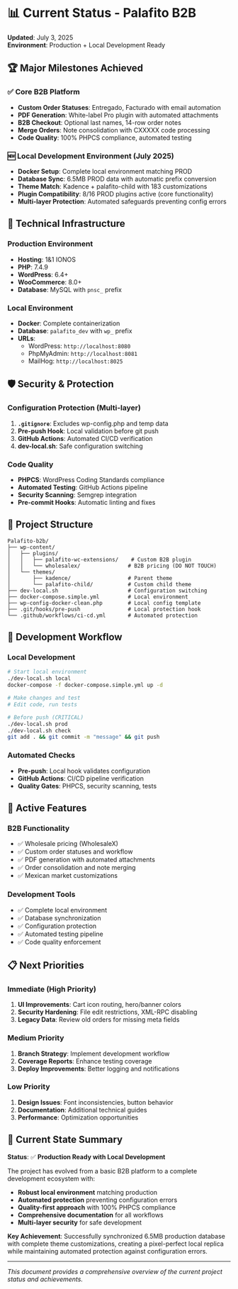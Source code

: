 # 📊 Current Status - Palafito B2B

**Updated**: July 3, 2025  
**Environment**: Production + Local Development Ready

## 🏆 **Major Milestones Achieved**

### ✅ **Core B2B Platform**
- **Custom Order Statuses**: Entregado, Facturado with email automation
- **PDF Generation**: White-label Pro plugin with automated attachments
- **B2B Checkout**: Optional last names, 14-row order notes
- **Merge Orders**: Note consolidation with CXXXXX code processing
- **Code Quality**: 100% PHPCS compliance, automated testing

### 🆕 **Local Development Environment (July 2025)**
- **Docker Setup**: Complete local environment matching PROD
- **Database Sync**: 6.5MB PROD data with automatic prefix conversion
- **Theme Match**: Kadence + palafito-child with 183 customizations
- **Plugin Compatibility**: 8/16 PROD plugins active (core functionality)
- **Multi-layer Protection**: Automated safeguards preventing config errors

## 🔧 **Technical Infrastructure**

### **Production Environment**
- **Hosting**: 1&1 IONOS
- **PHP**: 7.4.9
- **WordPress**: 6.4+
- **WooCommerce**: 8.0+
- **Database**: MySQL with `pnsc_` prefix

### **Local Environment**
- **Docker**: Complete containerization
- **Database**: `palafito_dev` with `wp_` prefix
- **URLs**: 
  - WordPress: `http://localhost:8080`
  - PhpMyAdmin: `http://localhost:8081`
  - MailHog: `http://localhost:8025`

## 🛡️ **Security & Protection**

### **Configuration Protection (Multi-layer)**
1. **`.gitignore`**: Excludes wp-config.php and temp data
2. **Pre-push Hook**: Local validation before git push
3. **GitHub Actions**: Automated CI/CD verification
4. **dev-local.sh**: Safe configuration switching

### **Code Quality**
- **PHPCS**: WordPress Coding Standards compliance
- **Automated Testing**: GitHub Actions pipeline
- **Security Scanning**: Semgrep integration
- **Pre-commit Hooks**: Automatic linting and fixes

## 📁 **Project Structure**

```
Palafito-b2b/
├── wp-content/
│   ├── plugins/
│   │   ├── palafito-wc-extensions/    # Custom B2B plugin
│   │   └── wholesalex/               # B2B pricing (DO NOT TOUCH)
│   └── themes/
│       ├── kadence/                  # Parent theme
│       └── palafito-child/           # Custom child theme
├── dev-local.sh                      # Configuration switching
├── docker-compose.simple.yml         # Local environment
├── wp-config-docker-clean.php        # Local config template
├── .git/hooks/pre-push               # Local protection hook
└── .github/workflows/ci-cd.yml       # Automated protection
```

## 🎯 **Development Workflow**

### **Local Development**
```bash
# Start local environment
./dev-local.sh local
docker-compose -f docker-compose.simple.yml up -d

# Make changes and test
# Edit code, run tests

# Before push (CRITICAL)
./dev-local.sh prod
./dev-local.sh check
git add . && git commit -m "message" && git push
```

### **Automated Checks**
- **Pre-push**: Local hook validates configuration
- **GitHub Actions**: CI/CD pipeline verification
- **Quality Gates**: PHPCS, security scanning, tests

## 🚀 **Active Features**

### **B2B Functionality**
- ✅ Wholesale pricing (WholesaleX)
- ✅ Custom order statuses and workflow
- ✅ PDF generation with automated attachments
- ✅ Order consolidation and note merging
- ✅ Mexican market customizations

### **Development Tools**
- ✅ Complete local environment
- ✅ Database synchronization
- ✅ Configuration protection
- ✅ Automated testing pipeline
- ✅ Code quality enforcement

## 📋 **Next Priorities**

### **Immediate (High Priority)**
1. **UI Improvements**: Cart icon routing, hero/banner colors
2. **Security Hardening**: File edit restrictions, XML-RPC disabling
3. **Legacy Data**: Review old orders for missing meta fields

### **Medium Priority**
1. **Branch Strategy**: Implement development workflow
2. **Coverage Reports**: Enhance testing coverage
3. **Deploy Improvements**: Better logging and notifications

### **Low Priority**
1. **Design Issues**: Font inconsistencies, button behavior
2. **Documentation**: Additional technical guides
3. **Performance**: Optimization opportunities

## 🔄 **Current State Summary**

**Status**: ✅ **Production Ready with Local Development**

The project has evolved from a basic B2B platform to a complete development ecosystem with:

- **Robust local environment** matching production
- **Automated protection** preventing configuration errors
- **Quality-first approach** with 100% PHPCS compliance
- **Comprehensive documentation** for all workflows
- **Multi-layer security** for safe development

**Key Achievement**: Successfully synchronized 6.5MB production database with complete theme customizations, creating a pixel-perfect local replica while maintaining automated protection against configuration errors.

---
*This document provides a comprehensive overview of the current project status and achievements.*